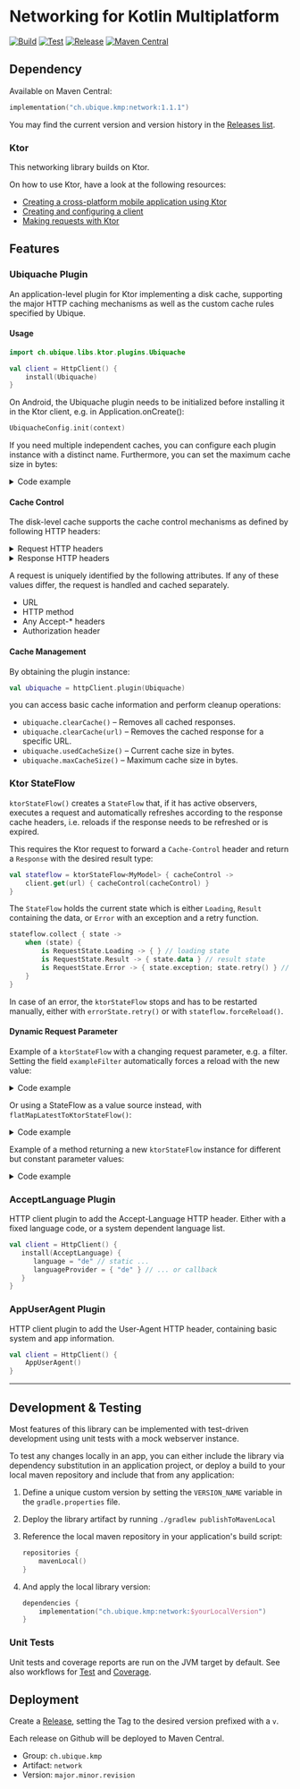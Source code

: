 # Networking for Kotlin Multiplatform

[![Build](https://github.com/UbiqueInnovation/networklib-kmp/actions/workflows/build.yml/badge.svg)](https://github.com/UbiqueInnovation/networklib-kmp/actions/workflows/build.yml)
[![Test](https://github.com/UbiqueInnovation/networklib-kmp/actions/workflows/test.yml/badge.svg)](https://github.com/UbiqueInnovation/networklib-kmp/actions/workflows/test.yml)
[![Release](https://github.com/UbiqueInnovation/networklib-kmp/actions/workflows/release.yml/badge.svg)](https://github.com/UbiqueInnovation/networklib-kmp/actions/workflows/release.yml)
[![Maven Central](https://img.shields.io/maven-central/v/ch.ubique.kmp/network.svg?label=Maven%20Central)](https://search.maven.org/artifact/ch.ubique.kmp/network)

## Dependency

Available on Maven Central:
```kotlin
implementation("ch.ubique.kmp:network:1.1.1")
```

You may find the current version and version history in the [Releases list](https://github.com/UbiqueInnovation/networklib-kmp/releases).

### Ktor

This networking library builds on Ktor.

On how to use Ktor, have a look at the following resources:  
- [Creating a cross-platform mobile application using Ktor](https://ktor.io/docs/client-create-multiplatform-application.html)
- [Creating and configuring a client](https://ktor.io/docs/client-create-and-configure.html) 
- [Making requests with Ktor](https://ktor.io/docs/client-requests.html)

## Features

### Ubiquache Plugin
An application-level plugin for Ktor implementing a disk cache, supporting the major HTTP caching mechanisms as well as the custom cache rules specified by Ubique.

#### Usage
```kotlin
import ch.ubique.libs.ktor.plugins.Ubiquache

val client = HttpClient() {
    install(Ubiquache)
}
```

On Android, the Ubiquache plugin needs to be initialized before installing it in the Ktor client, e.g. in Application.onCreate():

```kotlin
UbiquacheConfig.init(context)
```

If you need multiple independent caches, you can configure each plugin instance with a distinct name. Furthermore, you can set the maximum cache size in bytes:

<details>
<summary>Code example</summary>

```kotlin
val client = HttpClient() {
    install(Ubiquache) {
        name = "my-cache"
        maxSize = 256 * 1024 * 1024 // 256 MB
    }
}
```

</details>

#### Cache Control
The disk-level cache supports the cache control mechanisms as defined by following HTTP headers:

<details>
<summary>Request HTTP headers</summary>

* `Cache-Control: no-cache` – The response will not be loaded from cache and forces a network request.
* `Cache-Control: no-store` – The response will not be stored to cache, but may return a stored response from cache if it's valid.
* `Cache-Control: only-if-cached` – Prevent a network request. Fails with status code 504 if there is no valid cached response.

</details>

<details>
<summary>Response HTTP headers</summary>

* `Expires: <date>`
* `X-Best-Before: <date>` – and variants; synonymous with `Expires`.
* `X-Next-Refresh: <date>` – and variants
* `ETag: <tag>`, `Last-Modified: <date>`
* `Cache-Control: max-age=<seconds>`
* `Cache-Control: no-cache`
* `Cache-Control: no-store`

</details>

A request is uniquely identified by the following attributes. If any of these values differ, the request is handled and cached separately.

* URL
* HTTP method
* Any Accept-\* headers
* Authorization header

#### Cache Management

By obtaining the plugin instance:

```kotlin
val ubiquache = httpClient.plugin(Ubiquache)
```

you can access basic cache information and perform cleanup operations:

* `ubiquache.clearCache()` – Removes all cached responses.
* `ubiquache.clearCache(url)` – Removes the cached response for a specific URL.
* `ubiquache.usedCacheSize()` – Current cache size in bytes.
* `ubiquache.maxCacheSize()` – Maximum cache size in bytes.

### Ktor StateFlow
`ktorStateFlow()` creates a `StateFlow` that, if it has active observers, executes a request and automatically refreshes
according to the response cache headers, i.e. reloads if the response needs to be refreshed or is expired.

This requires the Ktor request to forward a `Cache-Control` header and return a `Response` with the desired result type:

```kotlin
val stateflow = ktorStateFlow<MyModel> { cacheControl ->
    client.get(url) { cacheControl(cacheControl) }
}
```

The `StateFlow` holds the current state which is either `Loading`, `Result` containing the data, or `Error` with an exception and a retry function.

```kotlin
stateflow.collect { state ->
    when (state) {
        is RequestState.Loading -> { } // loading state
        is RequestState.Result -> { state.data } // result state
        is RequestState.Error -> { state.exception; state.retry() } // error state
    }
}
```

In case of an error, the `ktorStateFlow` stops and has to be restarted manually, either with `errorState.retry()` or with `stateflow.forceReload()`.

#### Dynamic Request Parameter

Example of a `ktorStateFlow` with a changing request parameter, e.g. a filter.
Setting the field `exampleFilter` automatically forces a reload with the new value:

<details>
<summary>Code example</summary>

```kotlin
var exampleFilter: String = "default"
    set(value) {
        field = value
        stateflow.reload()
    }
val stateflow = ktorStateFlow<summary> { cacheControl ->
    client.get(url) {
        url { parameter("filter", exampleFilter) }
        cacheControl(cacheControl) 
    }
}
```

</details>

Or using a StateFlow as a value source instead, with `flatMapLatestToKtorStateFlow()`:

<details>
<summary>Code example</summary>

```kotlin
val exampleFilter = MutableStateFlow("default")
val requestStateFlow = exampleFilter.flatMapLatestToKtorStateFlow { filter ->
    ktorStateFlow<MyModel> { cacheControl ->
        client.get(url) {
            url { parameter("filter", filter) }
            cacheControl(cacheControl)
        }
    }
}
```

</details>

Example of a method returning a new `ktorStateFlow` instance for different but constant parameter values:

<details>
<summary>Code example</summary>

```kotlin
fun stateflow(exampleId: String) = ktorStateFlow<MyModel> { cacheControl ->
    client.get(url) {
        url { parameter("exampleId", exampleId) }
        cacheControl(cacheControl)
    }
}
```

</details>

### AcceptLanguage Plugin
HTTP client plugin to add the Accept-Language HTTP header. Either with a fixed language code, or a system dependent language list.

```kotlin
val client = HttpClient() {
   install(AcceptLanguage) {
      language = "de" // static ...
      languageProvider = { "de" } // ... or callback
   }
}
```

### AppUserAgent Plugin
HTTP client plugin to add the User-Agent HTTP header, containing basic system and app information.

```kotlin
val client = HttpClient() {
    AppUserAgent()
}
```

---

## Development & Testing

Most features of this library can be implemented with test-driven development using unit tests with a mock webserver instance.

To test any changes locally in an app, you can either include the library via dependency substitution in an application project,
or deploy a build to your local maven repository and include that from any application:

1. Define a unique custom version by setting the `VERSION_NAME` variable in the `gradle.properties` file.
2. Deploy the library artifact by running `./gradlew publishToMavenLocal`
3. Reference the local maven repository in your application's build script:

    ```kotlin
    repositories {
        mavenLocal()
    }
    ```

4. And apply the local library version:

    ```kotlin
    dependencies {
        implementation("ch.ubique.kmp:network:$yourLocalVersion")
    }
    ```

### Unit Tests

Unit tests and coverage reports are run on the JVM target by default. 
See also workflows for [Test](https://github.com/UbiqueInnovation/networklib-kmp/actions/workflows/test.yml) 
and [Coverage](https://github.com/UbiqueInnovation/networklib-kmp/actions/workflows/coverage.yml).

## Deployment

Create a [Release](https://github.com/UbiqueInnovation/networklib-kmp/releases),
setting the Tag to the desired version prefixed with a `v`.

Each release on Github will be deployed to Maven Central.

* Group: `ch.ubique.kmp`
* Artifact: `network`
* Version: `major.minor.revision`
